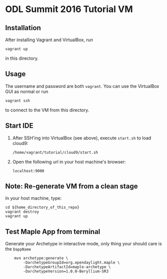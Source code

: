 # ODL Summit 2016 Tutorial VM

## Installation

After installing Vagrant and VirtualBox, run

```
vagrant up
```

in this directory.


## Usage

The username and password are both `vagrant`. You can use the VirtualBox GUI as normal or run

```
vagrant ssh
```

to connect to the VM from this directory.


## Start IDE

1. After SSH'ing into VirtualBox (see above), execute `start.sh` to load cloud9:
   ```
   /home/vagrant/tutorial/cloud9/start.sh
   ```

2. Open the following url in your host machine's browser:
   ```
   localhost:9000
   ```
   
   
## Note: Re-generate VM from a clean stage

In your host machine, type:
 ```
 cd ${home_directory_of_this_repo}
 vagrant destroy
 vagrant up
 ```
 


## Test Maple App from terminal

Generate your Archetype in interactive mode, only thing your should care is the `DappName`
```
    mvn archetype:generate \
        -DarchetypeGroupId=org.opendaylight.maple \
        -DarchetypeArtifactId=maple-archetype \
        -DarchetypeVersion=1.0.0-Beryllium-SR3
```

